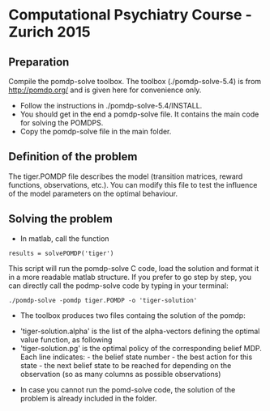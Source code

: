 # Computational Psychiatry Course - Zurich 2015 #

## Preparation ##

Compile the pomdp-solve toolbox. The toolbox (./pomdp-solve-5.4) is from http://pomdp.org/ and is given here for convenience only.

- Follow the instructions in ./pomdp-solve-5.4/INSTALL. 
- You should get in the end a pomdp-solve file. It contains the main code for solving the POMDPS.
- Copy the pomdp-solve file in the main folder. 

## Definition of the problem ##

The tiger.POMDP file describes the model (transition matrices, reward functions, observations, etc.). 
You can modify this file to test the influence of the model parameters on the optimal behaviour.

## Solving the problem ##

* In matlab, call the function

```results = solvePOMDP('tiger') ```

This script will run the pomdp-solve C code, load the solution and format it in a more readable matlab structure.
If you prefer to go step by step, you can directly call the podmp-solve code by typing in your terminal:

``` ./pomdp-solve -pomdp tiger.POMDP -o 'tiger-solution' ```

* The toolbox produces two files containg the solution of the pomdp:

- 'tiger-solution.alpha' is the list of the alpha-vectors defining the optimal value function, as following
- 'tiger-solution.pg'    is the optimal policy of the corresponding belief MDP. Each line indicates:
      - the belief state number
      - the best action for this state
      - the next belief state to be reached for depending on the observation (so as many columns as possible observations)

* In case you cannot run the pomd-solve code, the solution of the problem is already included in the folder.
